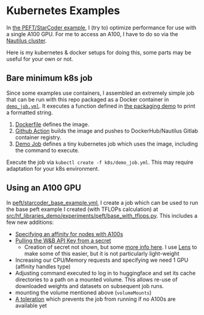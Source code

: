 # Kubernetes Examples

In [the PEFT/StarCoder example](../../src/hf_libraries_demo/experiments/peft), I (try to) optimize performance for use 
with a single A100 GPU. For me to access an A100, I have to do so via the 
[Nautilus cluster](https://portal.nrp-nautilus.io/).

Here is my kubernetes & docker setups for doing this, some parts may be useful for your own or not.

## Bare minimum k8s job

Since some examples use containers, I assembled an extremely simple job that can be run with
this repo packaged as a Docker container in [`demo_job.yml`](./demo_job.yml). It executes a function defined in
[the packaging demo](../src/hf_libraries_demo/package_demo) to print a formatted string.

1. [Dockerfile](./Dockerfile) defines the image.
2. [Github Action](../.github/workflows/docker_build.yml) builds the image and pushes to DockerHub/Nautilus Gitlab 
container registry.
3. [Demo Job](demo_job.yml) defines a tiny kubernetes job which uses the image, including the command to execute.

Execute the job via `kubectl create -f k8s/demo_job.yml`. This may require adaptation for your
k8s environment.

## Using an A100 GPU

In [peft/starcoder_base_example.yml](./peft/starcoder_base_example.yml), I create a job which
can be used to run the base peft example I created (with TFLOPs calculation) at 
[src/hf_libraries_demo/experiments/peft/base_with_tflops.py](../src/hf_libraries_demo/experiments/peft/base_with_tflops.py).
This includes a few new additions:
- [Specifying an affinity for nodes with A100s](./peft/starcoder_base_example.yml#L14)
- [Pulling the W&B API Key from a secret](./peft/starcoder_base_example.yml#27)
  - Creation of secret not shown, but some [more info here](https://kubernetes.io/docs/concepts/configuration/secret/). I use [Lens](https://k8slens.dev/) to make some of this easier, but it is not particularly light-weight
- Increasing our CPU/Memory requests and specifying we need 1 GPU (affinity handles type)
- Adjusting command executed to log in to huggingface and set its cache directories to a path on a mounted volume. This allows re-use
of downloaded weights and datasets on subsequent job runs.
- mounting the volume mentioned above (`volumeMounts`)
- [A toleration](./peft/starcoder_base_example.yml#27) which prevents the job from running if no A100s are available yet